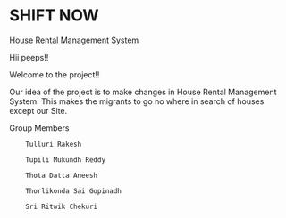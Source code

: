 # SHIFT NOW


House Rental Management System

Hii peeps!!

Welcome to the project!!

Our idea of the project is to make changes in House Rental Management System. This makes the migrants to go no where in search of houses except our Site.

Group Members

        Tulluri Rakesh

        Tupili Mukundh Reddy

        Thota Datta Aneesh

        Thorlikonda Sai Gopinadh

        Sri Ritwik Chekuri
